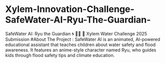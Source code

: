 # Xylem-Innovation-Challenge-SafeWater-AI-Ryu-The-Guardian-
SafeWater AI: Ryu the Guardian 🌀 🌊💧 🎥 Xylem Water Challenge 2025 Submission #About The Project : SafeWater AI is an animated, AI-powered educational assistant that teaches children about water safety and flood awareness. It features an anime-style character named Ryu, who guides kids through flood safety tips and climate education.  
